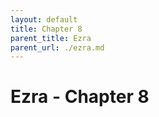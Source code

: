 ```yaml
---
layout: default
title: Chapter 8
parent_title: Ezra
parent_url: ./ezra.md
---
```


# Ezra - Chapter 8
